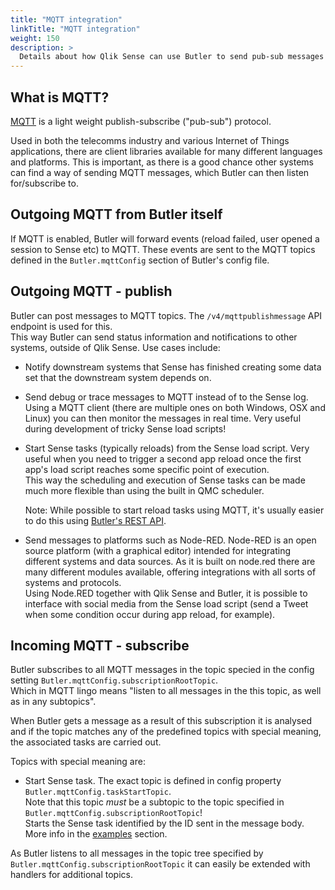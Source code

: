 ```yaml
---
title: "MQTT integration"
linkTitle: "MQTT integration"
weight: 150
description: >
  Details about how Qlik Sense can use Butler to send pub-sub messages using MQTT.
---
```



## What is MQTT?

[MQTT](https://mqtt.org) is a light weight publish-subscribe ("pub-sub") protocol.

Used in both the telecomms industry and various Internet of Things applications, there are client libraries available for many different languages and platforms. This is important, as there is a good chance other systems can find a way of sending MQTT messages, which Butler can then listen for/subscribe to.

## Outgoing MQTT from Butler itself

If MQTT is enabled, Butler will forward events (reload failed, user opened a session to Sense etc) to MQTT. These events are sent to the MQTT topics defined in the `Butler.mqttConfig` section of Butler's config file.

## Outgoing MQTT - publish

Butler can post messages to MQTT topics. The `/v4/mqttpublishmessage` API endpoint is used for this.  
This way Butler can send status information and notifications to other systems, outside of Qlik Sense. Use cases include:

* Notify downstream systems that Sense has finished creating some data set that the downstream system depends on.
* Send debug or trace messages to MQTT instead of to the Sense log. Using a MQTT client (there are multiple ones on both Windows, OSX and Linux) you can then monitor the messages in real time. Very useful during development of tricky Sense load scripts!
* Start Sense tasks (typically reloads) from the Sense load script. Very useful when you need to trigger a second app reload once the first app's load script reaches some specific point of execution.  
This way the scheduling and execution of Sense tasks can be made much more flexible than using the built in QMC scheduler.

  Note: While possible to start reload tasks using MQTT, it's usually easier to do this using [Butler's REST API](/docs/reference/rest-api).
* Send messages to platforms such as Node-RED. Node-RED is an open source platform (with a graphical editor) intended for integrating different systems and data sources. As it is built on node.red there are many different modules available, offering integrations with all sorts of systems and protocols.  
Using Node.RED together with Qlik Sense and Butler, it is possible to interface with social media from the Sense load script (send a Tweet when some condition occur during app reload, for example).

## Incoming MQTT - subscribe

Butler subscribes to all MQTT messages in the topic specied in the config setting `Butler.mqttConfig.subscriptionRootTopic`.  
Which in MQTT lingo means "listen to all messages in the this topic, as well as in any subtopics".

When Butler gets a message as a result of this subscription it is analysed and if the topic matches any of the predefined topics with special meaning, the associated tasks are carried out.  

Topics with special meaning are:

* Start Sense task. The exact topic is defined in config property `Butler.mqttConfig.taskStartTopic`.  
  Note that this topic *must* be a subtopic to the topic specified in `Butler.mqttConfig.subscriptionRootTopic`!  
  Starts the Sense task identified by the ID sent in the message body. More info in the [examples](/docs/examples/start-task/start-task-from-mqtt/#use-mqtt-to-start-sense-tasks) section.

As Butler listens to all messages in the topic tree specified by `Butler.mqttConfig.subscriptionRootTopic` it can easily be extended with handlers for additional topics.
